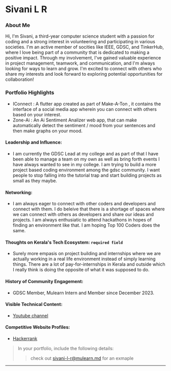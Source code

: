 # Sivani L R 

### About Me

Hi, I'm Sivani, a third-year computer science student with a passion for coding and a strong interest in volunteering and participating in various societies. I'm an active member of socities like IEEE, GDSC, and TinkerHub, where I love being part of a community that is dedicated to making a positive impact. Through my involvement, I've gained valuable experience in project management, teamwork, and communication, and I'm always looking for ways to learn and grow. I'm excited to connect with others who share my interests and look forward to exploring potential opportunities for collaboration!


### Portfolio Highlights

- IConnect : A flutter app created as part of Make-A-Ton , it contains the interface of a social media app wherein you can connect with others based on your interest.
- Zone-Ai : An Ai Sentiment Analizer web app, that can make automatically detect the sentiment / mood from your sentences and then make graphs on your mood. 



#### Leadership and Influence: 

- I am currently the GDSC Lead at my college and as part of that I have been able to manage a team on my own as well as bring forth events I have always wanted to see in my college. I am trying to build a more project based coding environment among the gdsc community. I want people to stop falling into the tutorial trap and start building projects as small as they maybe. 

#### Networking: 

- I am always eager to connect with other coders and developers and connect with them. I do beleive that there is a shortage of spaces where we can connect with others as developers and share our ideas and projects. I am always enthusiatic to attend hackathons in hopes of finding an environment like that. I am hoping Top 100 Coders does the same. 


#### Thoughts on Kerala's Tech Ecosystem: `required field`

- Surely more empasis on project building and internships where we are actually working in a real life environment instead of simply learning things. There are a lot of pay-for-internships in Kerala and outside which I really think is doing the opposite of what it was supposed to do. 


#### History of Community Engagement:

-  GDSC Member, Mulearn Intern and Member since December 2023. 

####  Visible Technical Content:

- [Youtube channel](https://www.youtube.com/@sivanilr)



#### Competitive Website Profiles:

- [Hackerrank](https://www.hackerrank.com/profile/sivani03)



> In your portfolio, include the following details:
>> check out [sivani-l-r@mulearn.md](./profile/sivani-l-r@mulearn.md) for an exmaple

---

